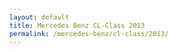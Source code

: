 ```yaml
---
layout: default
title: Mercedes Benz CL-Class 2013
permalink: /mercedes-benz/cl-class/2013/
---
```

